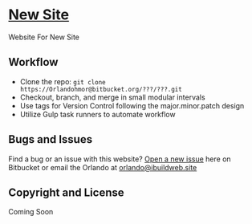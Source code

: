 # [New Site](http://ibuildwebs.net/)

Website For New Site

## Workflow

* Clone the repo: `git clone https://Orlandohmor@bitbucket.org/???/???.git`
* Checkout, branch, and merge in small modular intervals
* Use tags for Version Control following the major.minor.patch design
* Utilize Gulp task runners to automate workflow

## Bugs and Issues

Find a bug or an issue with this website? [Open a new issue](https://Orlandohmor@bitbucket.org/???/???/issues) here on Bitbucket or email the Orlando at orlando@ibuildweb.site

## Copyright and License

Coming Soon